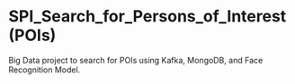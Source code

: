 # SPI_Search_for_Persons_of_Interest (POIs)
Big Data project to search for POIs using Kafka, MongoDB, and Face Recognition Model.

